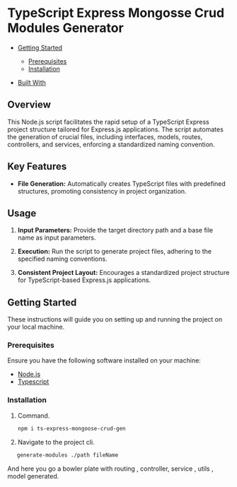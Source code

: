 # TypeScript Express Mongosse Crud Modules Generator

- [Getting Started](#getting-started)

  - [Prerequisites](#prerequisites)
  - [Installation](#installation)

- [Built With](https://www.typescriptlang.org)

## Overview

This Node.js script facilitates the rapid setup of a TypeScript Express project structure tailored for Express.js applications. The script automates the generation of crucial files, including interfaces, models, routes, controllers, and services, enforcing a standardized naming convention.

## Key Features

- **File Generation:** Automatically creates TypeScript files with predefined structures, promoting consistency in project organization.

## Usage

1. **Input Parameters:** Provide the target directory path and a base file name as input parameters.

2. **Execution:** Run the script to generate project files, adhering to the specified naming conventions.

3. **Consistent Project Layout:** Encourages a standardized project structure for TypeScript-based Express.js applications.

## Getting Started

These instructions will guide you on setting up and running the project on your local machine.

### Prerequisites

Ensure you have the following software installed on your machine:

- [Node.js](https://nodejs.org/)
- [Typescript](https://www.typescriptlang.org/)

### Installation

1. Command.

   ```bash
   npm i ts-express-mongoose-crud-gen
   ```

2. Navigate to the project cli.

```bash
   generate-modules ./path fileName
```

And here you go a bowler plate with routing , controller, service , utils , model generated.
